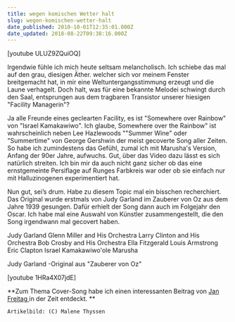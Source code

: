 ```yaml
---
title: wegen komischen Wetter halt
slug: wegen-komischen-wetter-halt
date_published: 2010-10-01T12:35:01.000Z
date_updated: 2018-08-22T09:38:16.000Z
---
```


[youtube ULUZ9ZQuiOQ]

Irgendwie fühle ich mich heute seltsam melancholisch. Ich schiebe das mal auf den grau, diesigen Äther. welcher sich vor meinem Fenster breitgemacht hat, in mir eine Weltuntergangsstimmung erzeugt und die Laune verhagelt. Doch halt, was für eine bekannte Melodei schwingt durch den Saal, entsprungen aus dem tragbaren Transistor unserer hiesigen "Facility Managerin"?

Ja alle Freunde eines geclearten Facility, es ist "Somewhere over Rainbow" von "Israel Kamakawiwo". Ich glaube, Somewhere over the Rainbow" ist wahrscheinlich neben Lee Hazlewoods ""Summer Wine" oder "Summertime" von George Gershwin der meist gecoverte Song aller Zeiten. So habe ich zumindestens das Gefühl, zumal ich mit Marusha's Version, Anfang der 90er Jahre, aufwuchs. Gut, über das Video dazu lässt es sich natürlich streiten. Ich bin mir da auch nicht ganz sicher ob das eine ernstgemeinte Persiflage auf Runges Farbkreis war oder ob sie einfach nur mit Halluzinogenen experimentiert hat.

Nun gut, sei’s drum. Habe zu diesem Topic mal ein bisschen recherchiert. Das Original wurde erstmals von Judy Garland im Zauberer von Oz aus dem Jahre 1939 gesungen. Dafür erhielt der Song dann auch im Folgejahr den Oscar. Ich habe mal eine Auswahl von Künstler zusammengestellt, die den Song irgendwann mal gecovert haben.

Judy Garland 
Glenn Miller and His Orchestra 
Larry Clinton and His Orchestra 
Bob Crosby and His Orchestra 
Ella Fitzgerald
Louis Armstrong
Eric Clapton
Israel Kamakawiwo'ole 
Marusha 

Judy Garland -Original aus "Zauberer von Oz"

[youtube 1HRa4X07jdE]

**Zum Thema Cover-Song habe ich einen interessanten Beitrag von [Jan Freitag ](http://www.zeit.de/2004/51/M-Covers)in der Zeit entdeckt. **

`Artikelbild: (C) Malene Thyssen`
